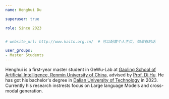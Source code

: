 ```yaml
---
name: Henghui Du

superuser: true

role: Since 2023


# website_url: http://www.kaito.org.cn/  # 可以配置个人主页, 如果有的话

user_groups:
- Master Students
---
```

Henghui is a first-year master student in GeWu-Lab at [Gaoling School of Artificial Intelligence, Renmin University of China](http://ai.ruc.edu.cn/), advised by [Prof. Di Hu](https://dtaoo.github.io/). He has got his bachelor's degree in [Dalian University of Technology](https://www.dlut.edu.cn/) in 2023. Currently his research instrests focus on Large language Models and cross-modal generation.